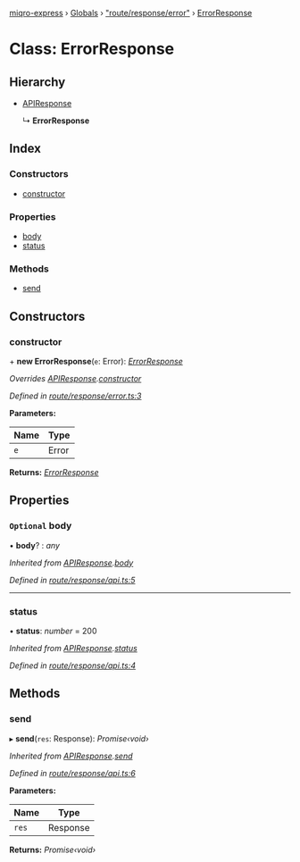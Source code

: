 [miqro-express](../README.md) › [Globals](../globals.md) › ["route/response/error"](../modules/_route_response_error_.md) › [ErrorResponse](_route_response_error_.errorresponse.md)

# Class: ErrorResponse

## Hierarchy

* [APIResponse](_route_response_api_.apiresponse.md)

  ↳ **ErrorResponse**

## Index

### Constructors

* [constructor](_route_response_error_.errorresponse.md#constructor)

### Properties

* [body](_route_response_error_.errorresponse.md#optional-body)
* [status](_route_response_error_.errorresponse.md#status)

### Methods

* [send](_route_response_error_.errorresponse.md#send)

## Constructors

###  constructor

\+ **new ErrorResponse**(`e`: Error): *[ErrorResponse](_route_response_error_.errorresponse.md)*

*Overrides [APIResponse](_route_response_api_.apiresponse.md).[constructor](_route_response_api_.apiresponse.md#constructor)*

*Defined in [route/response/error.ts:3](https://github.com/claukers/miqro-express/blob/3953b02/src/route/response/error.ts#L3)*

**Parameters:**

Name | Type |
------ | ------ |
`e` | Error |

**Returns:** *[ErrorResponse](_route_response_error_.errorresponse.md)*

## Properties

### `Optional` body

• **body**? : *any*

*Inherited from [APIResponse](_route_response_api_.apiresponse.md).[body](_route_response_api_.apiresponse.md#optional-body)*

*Defined in [route/response/api.ts:5](https://github.com/claukers/miqro-express/blob/3953b02/src/route/response/api.ts#L5)*

___

###  status

• **status**: *number* = 200

*Inherited from [APIResponse](_route_response_api_.apiresponse.md).[status](_route_response_api_.apiresponse.md#status)*

*Defined in [route/response/api.ts:4](https://github.com/claukers/miqro-express/blob/3953b02/src/route/response/api.ts#L4)*

## Methods

###  send

▸ **send**(`res`: Response): *Promise‹void›*

*Inherited from [APIResponse](_route_response_api_.apiresponse.md).[send](_route_response_api_.apiresponse.md#send)*

*Defined in [route/response/api.ts:6](https://github.com/claukers/miqro-express/blob/3953b02/src/route/response/api.ts#L6)*

**Parameters:**

Name | Type |
------ | ------ |
`res` | Response |

**Returns:** *Promise‹void›*
